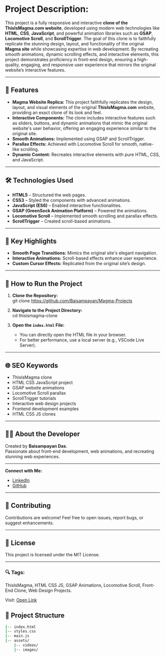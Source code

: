 # Project Description:

This project is a fully responsive and interactive **clone of the ThisIsMagma.com website**, developed using modern web technologies like **HTML**, **CSS**, **JavaScript**, and powerful animation libraries such as **GSAP**, **Locomotive Scroll**, and **ScrollTrigger**. The goal of this clone is to faithfully replicate the stunning design, layout, and functionality of the original **Magma site** while showcasing expertise in web development. By recreating smooth animations, dynamic scrolling effects, and interactive elements, this project demonstrates proficiency in front-end design, ensuring a high-quality, engaging, and responsive user experience that mirrors the original website’s interactive features.


---

## 🚀 **Features**  

- **Magma Website Replica:** This project faithfully replicates the design, layout, and visual elements of the original **ThisIsMagma.com** website, providing an exact clone of its look and feel.
- **Interactive Components:** The clone includes interactive features such as sliders, buttons, and dynamic animations that mimic the original website's user behavior, offering an engaging experience similar to the original site.
- **Smooth Animations:** Implemented using GSAP and ScrollTrigger.  
- **Parallax Effects:** Achieved with Locomotive Scroll for smooth, native-like scrolling.  
- **Dynamic Content:** Recreates interactive elements with pure HTML, CSS, and JavaScript.  

---

## 🛠️ **Technologies Used**  

- **HTML5** – Structured the web pages.  
- **CSS3** – Styled the components with advanced animations.  
- **JavaScript (ES6)** – Enabled interactive functionalities.  
- **GSAP (GreenSock Animation Platform)** – Powered the animations.  
- **Locomotive Scroll** – Implemented smooth scrolling and parallax effects.  
- **ScrollTrigger** – Created scroll-based animations.  

---

## 🌟 **Key Highlights**  

- **Smooth Page Transitions:** Mimics the original site's elegant navigation.  
- **Interactive Animations:** Scroll-based effects enhance user experience.  
- **Custom Cursor Effects:** Replicated from the original site’s design.  

---

## 📝 **How to Run the Project**  

1. **Clone the Repository:**  
   git clone https://github.com/Baisampayan/Magma-Projects  

2. **Navigate to the Project Directory:**  
   cd thisismagma-clone  

3. **Open the `index.html` File:**  
   - You can directly open the HTML file in your browser.  
   - For better performance, use a local server (e.g., VSCode Live Server). 

---

## 🌐 **SEO Keywords**  

- ThisIsMagma clone  
- HTML CSS JavaScript project  
- GSAP website animations  
- Locomotive Scroll parallax  
- ScrollTrigger tutorials  
- Interactive web design projects  
- Frontend development examples  
- HTML CSS JS clones  

---

## 🧑‍💻 **About the Developer**  

Created by **Baisampayan Das**.  
Passionate about front-end development, web animations, and recreating stunning web experiences.    

---

**Connect with Me:**  
- [LinkedIn](https://www.linkedin.com/in/baisampayan-das-wordpress-developer/)  
- [GitHub](https://github.com/Baisampayan)    

---

## 🌟 **Contributing**  

Contributions are welcome! Feel free to open issues, report bugs, or suggest enhancements.    

---

## 📜 **License**  

This project is licensed under the MIT License.  

---

### 🔍 **Tags:**  
ThisIsMagma, HTML CSS JS, GSAP Animations, Locomotive Scroll, Front-End Clone, Web Design Projects.  


Visit: <a href="https://baisampayan.github.io/Magma-Projects/" target="_blank"> Open Link</a>

## 📂 **Project Structure**  
```bash  
|-- index.html
|-- styles.css
|-- main.js
|-- assets/  
    |-- videos/
    |-- images/
